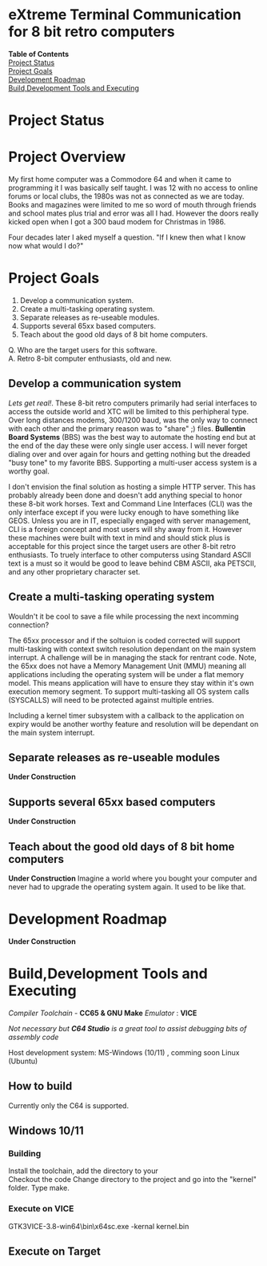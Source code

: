 # e**X**treme **T**erminal **C**ommunication for 8 bit retro computers
 
**Table of Contents**\
[Project Status](#Project-Status)\
[Project Goals](#Project-Goals)\
[Development Roadmap](#Development-Roadmap)\
[Build,Development Tools and Executing](#Build,Development-Tools-and-Executing)


# Project Status

# Project Overview

My first home computer was a Commodore 64 and when it came to programming it I was basically self taught. I was 12 with no access to online forums or local clubs, the 1980s was not as connected as we are today.  Books and magazines were limited to me so word of mouth through friends and school mates plus trial and error was all I had. However the doors really kicked open when I got a 300 baud modem for Christmas in 1986.   

Four decades later I aked myself a question. "If I knew then what I know now what would I do?"

# Project Goals

1. Develop a communication system.
2. Create a multi-tasking operating system.
3. Separate releases as re-useable modules.
4. Supports several 65xx based computers.
5. Teach about the good old days of 8 bit home computers.                 

Q. Who are the target users for this software.   
A. Retro 8-bit computer enthusiasts, old and new.   

## Develop a communication system
 
*Lets get real!*. These 8-bit retro computers primarily had serial interfaces to access the outside world and XTC will be limited to this perhipheral type. Over long distances modems, 300/1200 baud, was the only way to connect with each other and the primary reason was to "share" ;) files. **Bullentin Board Systems** (BBS) was the best way to automate the hosting end but at the end of the day these were only single user access. I will never forget dialing over and over again for hours and getting nothing but the dreaded "busy tone" to my favorite BBS. Supporting a multi-user access system is a worthy goal.  

I don't envision the final solution as hosting a simple HTTP server. This has probably already been done and doesn't add anything special to honor these 8-bit work horses. Text and Command Line Interfaces (CLI) was the only interface except if you were lucky enough to have something like GEOS. Unless you are in IT, especially engaged with server management, CLI is a foreign concept and most users will shy away from it. However these machines were built with text in mind and should stick plus is acceptable for this project since the target users are other 8-bit retro enthusiasts. To truely interface to other computerss using Standard ASCII text is a must so it would be good to leave behind CBM ASCII, aka PETSCII, and any other proprietary character set.

## Create a multi-tasking operating system

Wouldn't it be cool to save a file while processing the next incomming connection?

The 65xx processor and if the soltuion is coded corrected will support multi-tasking with context switch resolution dependant on the main system interrupt. A challenge will be in managing the stack for rentrant code. Note, the 65xx does not have a Memory Management Unit (MMU) meaning all applications including the operating system will be under a flat memory model. This means application will have to ensure they stay within it's own execution memory segment.  To support multi-tasking all OS system calls (SYSCALLS) will need to be protected against multiple entries.       

Including a kernel timer subsystem with a callback to the application on expiry would be another worthy feature and resolution will be dependant on the main system interrupt.    

## Separate releases as re-useable modules
**Under Construction**

## Supports several 65xx based computers
**Under Construction**

## Teach about the good old days of 8 bit home computers
**Under Construction**
Imagine a world where you bought your computer and never had to upgrade the operating system again. It used to be like that. 

# Development Roadmap
**Under Construction**

# Build,Development Tools and Executing

*Compiler Toolchain* - **CC65 & GNU Make**
*Emulator* : **VICE**

*Not necessary but ***C64 Studio*** is a great tool to assist debugging bits of assembly code*  

Host development system: MS-Windows (10/11) , comming soon Linux (Ubuntu)  

## How to build

Currently only the C64 is supported. 

## Windows 10/11

### Building
Install the toolchain, add the directory to your   
Checkout the code
Change directory to the project and go into the "kernel" folder.
Type make. 

### Execute on VICE 
GTK3VICE-3.8-win64\bin\x64sc.exe -kernal kernel.bin

## Execute on Target

